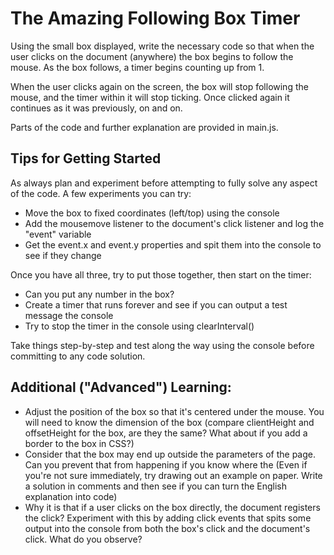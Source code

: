 # The Amazing Following Box Timer

Using the small box displayed, write the necessary code so that when the user clicks on the document (anywhere) the box begins to follow the mouse. As the box follows, a timer begins counting up from 1.

When the user clicks again on the screen, the box will stop following the mouse, and the timer within it will stop ticking. Once clicked again it continues as it was previously, on and on.

Parts of the code and further explanation are provided in main.js.


## Tips for Getting Started

As always plan and experiment before attempting to fully solve any aspect of the code. A few experiments you can try:

- Move the box to fixed coordinates (left/top) using the console
- Add the mousemove listener to the document's click listener and log the "event" variable
- Get the event.x and event.y properties and spit them into the console to see if they change

Once you have all three, try to put those together, then start on the timer:

- Can you put any number in the box?
- Create a timer that runs forever and see if you can output a test message the console
- Try to stop the timer in the console using clearInterval()

Take things step-by-step and test along the way using the console before committing to any code solution.


## Additional ("Advanced") Learning:

- Adjust the position of the box so that it's centered under the mouse. You will need to know the dimension of the box (compare clientHeight and offsetHeight for the box, are they the same? What about if you add a border to the box in CSS?)
- Consider that the box may end up outside the parameters of the page. Can you prevent that from happening if you know where the  (Even if you're not sure immediately, try drawing out an example on paper. Write a solution in comments and then see if you can turn the English explanation into code)
- Why it is that if a user clicks on the box directly, the document registers the click? Experiment with this by adding click events that spits some output into the console from both the box's click and the document's click. What do you observe?
